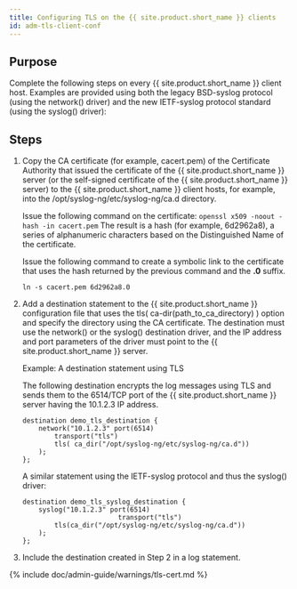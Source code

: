 ```yaml
---
title: Configuring TLS on the {{ site.product.short_name }} clients
id: adm-tls-client-conf
---
```


## Purpose

Complete the following steps on every {{ site.product.short_name }} client host. Examples
are provided using both the legacy BSD-syslog protocol (using the
network() driver) and the new IETF-syslog protocol standard (using the
syslog() driver):

## Steps

1. Copy the CA certificate (for example, cacert.pem) of the Certificate
    Authority that issued the certificate of the {{ site.product.short_name }} server (or
    the self-signed certificate of the {{ site.product.short_name }} server) to the
    {{ site.product.short_name }} client hosts, for example, into the
    /opt/syslog-ng/etc/syslog-ng/ca.d directory.

    Issue the following command on the certificate: `openssl x509
    -noout -hash -in cacert.pem` The result is a hash (for example,
    6d2962a8), a series of alphanumeric characters based on the
    Distinguished Name of the certificate.

    Issue the following command to create a symbolic link to the
    certificate that uses the hash returned by the previous command and
    the **.0** suffix.

    `ln -s cacert.pem 6d2962a8.0`

2. Add a destination statement to the {{ site.product.short_name }} configuration file that
    uses the tls( ca-dir(path_to_ca_directory) ) option and specify
    the directory using the CA certificate. The destination must use the
    network() or the syslog() destination driver, and the IP address and
    port parameters of the driver must point to the {{ site.product.short_name }} server.

    Example: A destination statement using TLS

    The following destination encrypts the log messages using TLS and
    sends them to the 6514/TCP port of the {{ site.product.short_name }} server having the
    10.1.2.3 IP address.

    ```config
    destination demo_tls_destination {
        network("10.1.2.3" port(6514)
            transport("tls")
            tls( ca_dir("/opt/syslog-ng/etc/syslog-ng/ca.d"))
        );
    };
    ```

    A similar statement using the IETF-syslog protocol and thus the
    syslog() driver:

    ```config
    destination demo_tls_syslog_destination {
        syslog("10.1.2.3" port(6514)
                            transport("tls")
            tls(ca_dir("/opt/syslog-ng/etc/syslog-ng/ca.d"))
        );
    };
    ```

3. Include the destination created in Step 2 in a log statement.

{% include doc/admin-guide/warnings/tls-cert.md %}

